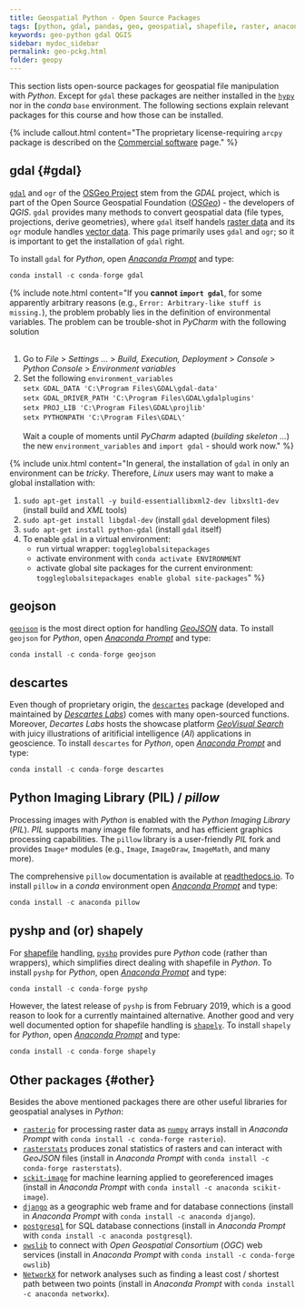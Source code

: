 ```yaml
---
title: Geospatial Python - Open Source Packages
tags: [python, gdal, pandas, geo, geospatial, shapefile, raster, anaconda, descartes]
keywords: geo-python gdal QGIS
sidebar: mydoc_sidebar
permalink: geo-pckg.html
folder: geopy
---
```



This section lists open-source packages for geospatial file manipulation with *Python*. Except for `gdal` these packages are neither installed in the [`hypy`](hypy_install.html#create-and-install-conda-environments) nor in the *conda* `base` environment. The following sections explain relevant packages for this course and how those can be installed.

{% include callout.html content="The proprietary license-requiring `arcpy` package is described on the [Commercial software](geo-arcpy.html) page." %}

## gdal {#gdal}
[`gdal`](https://gdal.org/) and `ogr` of the [OSGeo Project](http://www.osgeo.org/) stem from the *GDAL* project, which is part of the Open Source
Geospatial Foundation ([*OSGeo*](https://www.osgeo.org)) -  the developers of *QGIS*. `gdal` provides many methods to convert geospatial data (file types, projections, derive geometries), where `gdal` itself handels [raster data](geospatial-data.html#raster) and its `ogr` module handles [vector data](geospatial-data.html#vector). This page primarily uses `gdal` and `ogr`; so it is important to get the installation of `gdal` right.

To install `gdal` for *Python*, open [*Anaconda Prompt*](hypy_install.html#install-pckg) and type:


```python
conda install -c conda-forge gdal
```

{% include note.html content="If you **cannot `import gdal`**, for some apparently arbitrary reasons (e.g., `Error: Arbitrary-like stuff is missing.`), the problem probably lies in the definition of environmental variables. The problem can be trouble-shot in *PyCharm* with the following solution<br><br>
 1. Go to *File* > *Settings ...*  > *Build, Execution, Deployment* > *Console* > *Python Console* > *Environment variables* <br>
 2. Set the following `environment_variables`<br> 
     `setx GDAL_DATA 'C:\Program Files\GDAL\gdal-data'`<br>
     `setx GDAL_DRIVER_PATH 'C:\Program Files\GDAL\gdalplugins'`<br>
     `setx PROJ_LIB 'C:\Program Files\GDAL\projlib'`<br>
     `setx PYTHONPATH 'C:\Program Files\GDAL\'`<br><br>
 Wait a couple of moments until *PyCharm* adapted (*building skeleton ...*) the new `environment_variables` and `import gdal` - should work now." %}

{% include unix.html content="In general, the installation of `gdal` in only an environment can be *tricky*. Therefore, *Linux* users may want to make a global installation with:<br>
 1. `sudo apt-get install -y build-essentiallibxml2-dev libxslt1-dev` (install build and *XML* tools) <br>
 2. `sudo apt-get install libgdal-dev` (install `gdal` development files) <br>
 3. `sudo apt-get install python-gdal` (install `gdal` itself) <br>
 4. To enable `gdal` in a virtual environment:<br>
     - run virtual wrapper: `toggleglobalsitepackages` <br>
     - activate environment with `conda activate ENVIRONMENT` <br>
     - activate global site packages for the current environment: `toggleglobalsitepackages enable global site-packages`" %}

## geojson
[`geojson`](https://pypi.org/project/geojson/) is the most direct option for handling [*GeoJSON*](geospatial-data.html#geojson) data.
To install `geojson` for *Python*, open [*Anaconda Prompt*](hypy_install.html#install-pckg) and type:


```python
conda install -c conda-forge geojson
```

## descartes
Even though of proprietary origin, the [`descartes`](https://docs.descarteslabs.com/api.html) package (developed and maintained by [*Descartes Labs*](https://www.descarteslabs.com/)) comes with many open-sourced functions. Moreover, *Decartes Labs* hosts the showcase platform [*GeoVisual Search*](https://search.descarteslabs.com/) with juicy illustrations of aritificial intelligence (*AI*) applications in geoscience. To install `descartes` for *Python*, open [*Anaconda Prompt*](hypy_install.html#install-pckg) and type:


```python
conda install -c conda-forge descartes 
```

## Python Imaging Library (PIL) / *pillow*
Processing images with *Python* is enabled with the *Python Imaging Library* (*PIL*). *PIL* supports many image file formats, and has efficient graphics processing capabilities.
The `pillow` library is a user-friendly *PIL* fork and provides `Image*` modules (e.g., `Image`, `ImageDraw`, `ImageMath`, and many more).

The comprehensive `pillow` documentation is available at [readthedocs.io](https://pillow.readthedocs.io/en/stable/). To install `pillow` in a *conda* environment  open [*Anaconda Prompt*](hypy_install.html#install-pckg) and type:

```python
conda install -c anaconda pillow 
```


## pyshp and (or) shapely
For [shapefile](geospatial-data.html#shp) handling, [`pyshp`](https://pypi.org/project/pyshp/) provides pure *Python* code (rather than wrappers), which simplifies direct dealing with shapefile in *Python*. To install `pyshp` for *Python*, open [*Anaconda Prompt*](hypy_install.html#install-pckg) and type:


```python
conda install -c conda-forge pyshp
```

However, the latest release of `pyshp` is from February 2019, which is a good reason to look for a currently maintained alternative. Another good and very well documented option for shapefile handling is [`shapely`](https://shapely.readthedocs.io/). To install `shapely` for *Python*, open [*Anaconda Prompt*](hypy_install.html#install-pckg) and type:


```python
conda install -c conda-forge shapely
```

## Other packages {#other}
Besides the above mentioned packages there are other useful libraries for geospatial analyses in *Python*:
 * [`rasterio`](https://rasterio.readthedocs.io/en/latest/) for processing raster data as [`numpy`](hypy_pynum.html#numpy) arrays install in *Anaconda Prompt* with `conda install -c conda-forge rasterio`). 
 * [`rasterstats`](https://pythonhosted.org/rasterstats/) produces zonal statistics of rasters and can interact with *GeoJSON* files (install in *Anaconda Prompt* with `conda install -c conda-forge rasterstats`).
 * [`sckit-image`](https://scikit-image.org/) for machine learning applied to georeferenced images (install in *Anaconda Prompt* with `conda install -c anaconda scikit-image`).
 * [`django`](https://docs.djangoproject.com/en/3.0/ref/contrib/gis/) as a geographic web frame and for database connections (install in *Anaconda Prompt* with `conda install -c anaconda django`).
 * [`postgresql`](https://www.postgresqltutorial.com/postgresql-python/) for SQL database connections (install in *Anaconda Prompt* with `conda install -c anaconda postgresql`).
 * [`owslib`](http://geopython.github.io/OWSLib/) to connect with *Open Geospatial Consortium* (*OGC*) web services (install in *Anaconda Prompt* with `conda install -c conda-forge owslib`)
 * [`NetworkX`](https://networkx.github.io/documentation/stable/index.html) for network analyses such as finding a least cost / shortest path between two points (install in *Anaconda Prompt* with `conda install -c anaconda networkx`). 
